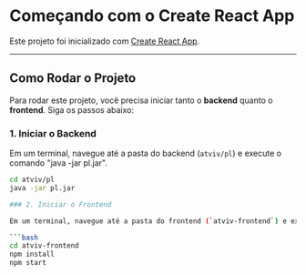 # Começando com o Create React App

Este projeto foi inicializado com [Create React App](https://github.com/facebook/create-react-app).

---

## Como Rodar o Projeto

Para rodar este projeto, você precisa iniciar tanto o **backend** quanto o **frontend**. Siga os passos abaixo:

### 1. Iniciar o Backend 

Em um terminal, navegue até a pasta do backend (`atviv/pl`) e execute o comando "java -jar pl.jar".

```bash
cd atviv/pl
java -jar pl.jar  

### 2. Iniciar o Frontend

Em um terminal, navegue até a pasta do frontend (`atviv-frontend`) e execute o comando.

```bash
cd atviv-frontend
npm install
npm start
